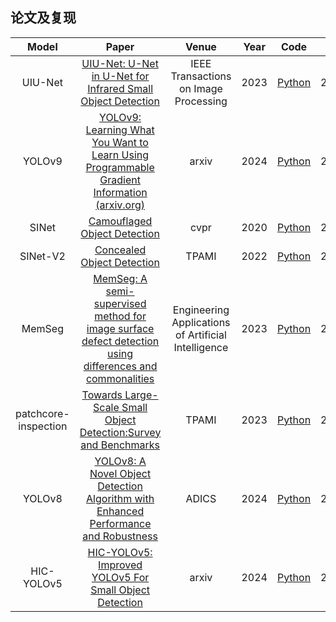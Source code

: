 ## 论文及复现

|   Model    |                            Paper                             | Venue | Year |                      Code                      | Time   |
| :--------: | :----------------------------------------------------------: | :---: | :--: | :--------------------------------------------: | ------ |
|  UIU-Net   |[UIU-Net: U-Net in U-Net for Infrared Small Object Detection](https://ieeexplore.ieee.org/document/9989433)| IEEE Transactions on Image Processing | 2023 | [Python](https://github.com/danfenghong/IEEE_TIP_UIU-Net) |2024.5.10|
|    YOLOv9    | [YOLOv9: Learning What You Want to Learn Using Programmable Gradient Information (arxiv.org)](https://arxiv.org/abs/2402.13616) | arxiv | 2024 |        [Python](https://github.com/WongKinYiu/yolov9)        | 2024.5.15 |
|  SINet     |[Camouflaged Object Detection](https://mmcheng.net/cod/)| cvpr | 2020 | [Python](https://github.com/DengPingFan/SINet) |2024.5.27|
|  SINet-V2    |[Concealed Object Detection](https://mmcheng.net/cod/)| TPAMI | 2022 | [Python](https://github.com/GewelsJI/SINet-V2) |2024.5.27|
|  MemSeg    |[MemSeg: A semi-supervised method for image surface defect detection using differences and commonalities](https://www.sciencedirect.com/science/article/abs/pii/S0952197623000192?via%3Dihub)| Engineering Applications of Artificial Intelligence | 2023 | [Python](https://github.com/TooTouch/MemSeg) |2024.5.27|
|  patchcore-inspection   |[Towards Large-Scale Small Object Detection:Survey and Benchmarks](https://doi.org/10.1)| TPAMI | 2023 | [Python](https://shaunyuan22.github.io/SODA) |2024.5.27|
|    YOLOv8    | [YOLOv8: A Novel Object Detection Algorithm with Enhanced Performance and Robustness](https://ieeexplore.ieee.org/document/10533619/) | ADICS | 2024 |        [Python](https://github.com/ultralytics/ultralytics)        | 2024.5.15 |
|  HIC-YOLOv5   |[    HIC-YOLOv5: Improved YOLOv5 For Small Object Detection  ](https://arxiv.org/pdf/2309.16393v2)| arxiv | 2024 | [Python](https://github.com/Jacoo-ai/HIC-Yolov5) |2024.6.15|


